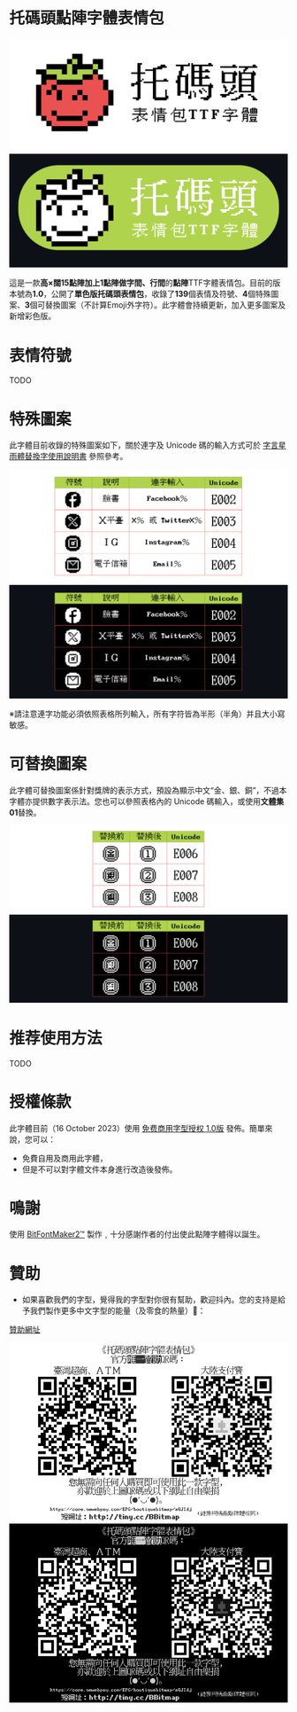 # 托碼頭點陣字體表情包

![托碼頭點陣字體表情包 / Tomato Emoji](https://github.com/scott0107000/Tomato-Emoji/blob/ad826b731adcba8b8a0334fd448f26b82359a8d8/Image/Tomato.png#gh-light-mode-only)
![托碼頭點陣字體表情包 / Tomato Emoji](https://github.com/scott0107000/Tomato-Emoji/blob/3db1c502d663de8e6b070972a43f0600462ca9f7/Image/TomatoD.png#gh-dark-mode-only)  

這是一款**高×闊15點陣加上1點陣做字間、行間**的**點陣**TTF字體表情包。目前的版本號為**1.0**，公開了**單色版托碼頭表情包**，收錄了**139**個表情及符號、**4**個特殊圖案、**3**個可替換圖案（不計算Emoji外字符）。此字體會持續更新，加入更多圖案及新增彩色版。

# 表情符號

TODO

# 特殊圖案

此字體目前收錄的特殊圖案如下，關於連字及 Unicode 碼的輸入方式可於 [字言星雨體替換字使用說明書](https://drive.google.com/file/d/1RQrZQI7bH0WMVE2nm4ei7nG2kH1Mtvk8/view?usp=sharing) 參照參考。

![特殊圖案](https://github.com/scott0107000/Tomato-Emoji/blob/b496131b08ab6b28e9495232256d26491cb5c8bf/Image/Tomato2.png#gh-light-mode-only)
![特殊圖案](https://github.com/scott0107000/Tomato-Emoji/blob/c9e6049a0e12e5b0bc698b3641a85277ac1fa581/Image/Tomato2D.png#gh-dark-mode-only)

※請注意連字功能必須依照表格所列輸入，所有字符皆為半形（半角）并且大小寫敏感。

# 可替換圖案

此字體可替換圖案係針對獎牌的表示方式，預設為顯示中文“金、銀、銅”，不過本字體亦提供數字表示法。您也可以參照表格內的 Unicode 碼輸入，或使用**文體集01**替換。

![替換圖案](https://github.com/scott0107000/Tomato-Emoji/blob/6e201ee4faa6b9686821d11934b4c7a48eac25ec/Image/Tomato3.png#gh-light-mode-only)
![替換圖案](https://github.com/scott0107000/Tomato-Emoji/blob/c9e6049a0e12e5b0bc698b3641a85277ac1fa581/Image/Tomato3D.png#gh-dark-mode-only)

# 推荐使用方法

TODO

# 授權條款

此字體目前（16 October 2023）使用 [免费商用字型授权 1.0版](https://free-commercial-font-license-chinese.github.io/fcfl/) 發佈。簡單來說，您可以：
 - 免費自用及商用此字體，
 - 但是不可以對字體文件本身進行改造後發佈。

# 鳴謝

使用 [BitFontMaker2™](https://www.pentacom.jp/pentacom/bitfontmaker2/) 製作﹐十分感謝作者的付出使此點陣字體得以誕生。

# 贊助

 - 如果喜歡我們的字型，覺得我的字型對你很有幫助，歡迎抖內。您的支持是給予我們製作更多中文字型的能量（及零食的熱量）🥰：
   
[贊助網址](https://core.newebpay.com/EPG/boutiquebitmap/aQJIdj) 

 
![圖片5](https://github.com/scott0107000/Tomato-Emoji/blob/1c3ca410383e72f047b538a46996dc7a1170d9ce/Image/ToamtoDonate.png#gh-light-mode-only)
![圖片5](https://github.com/scott0107000/Tomato-Emoji/blob/1c3ca410383e72f047b538a46996dc7a1170d9ce/Image/ToamtoDonateD.png#gh-dark-mode-only)
